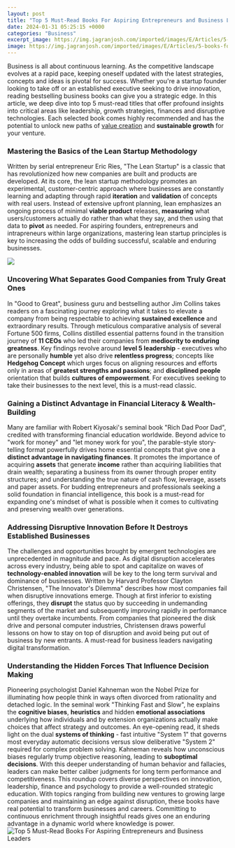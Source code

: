 ```yaml
---
layout: post
title: "Top 5 Must-Read Books For Aspiring Entrepreneurs and Business Leaders"
date: 2024-01-31 05:25:15 +0000
categories: "Business"
excerpt_image: https://img.jagranjosh.com/imported/images/E/Articles/5-books-for-young-entrepreneur.jpg
image: https://img.jagranjosh.com/imported/images/E/Articles/5-books-for-young-entrepreneur.jpg
---
```


Business is all about continuous learning. As the competitive landscape evolves at a rapid pace, keeping oneself updated with the latest strategies, concepts and ideas is pivotal for success. Whether you're a startup founder looking to take off or an established executive seeking to drive innovation, reading bestselling business books can give you a strategic edge. In this article, we deep dive into top 5 must-read titles that offer profound insights into critical areas like leadership, growth strategies, finances and disruptive technologies. Each selected book comes highly recommended and has the potential to unlock new paths of [value creation](https://fistore.mysenprints.com/collection/alfieri) and **sustainable growth** for your venture.
### Mastering the Basics of the **Lean Startup** Methodology  
Written by serial entrepreneur Eric Ries, "The Lean Startup" is a classic that has revolutionized how new companies are built and products are developed. At its core, the lean startup methodology promotes an experimental, customer-centric approach where businesses are constantly learning and adapting through rapid **iteration** and **validation** of concepts with real users. Instead of extensive upfront planning, lean emphasizes an ongoing process of minimal **viable product** releases, **measuring** what users/customers actually do rather than what they say, and then using that data to **pivot** as needed. For aspiring founders, entrepreneurs and intrapreneurs within large organizations, mastering lean startup principles is key to increasing the odds of building successful, scalable and enduring businesses.

![](http://www.stunningalways.com/wp-content/uploads/2016/10/Top-10-Must-Read-Business-Books-for-Entrepreneurs-2019.jpg)
### Uncovering What Separates Good Companies from Truly Great Ones
In "Good to Great", business guru and bestselling author Jim Collins takes readers on a fascinating journey exploring what it takes to elevate a company from being respectable to achieving **sustained excellence** and extraordinary results. Through meticulous comparative analysis of several Fortune 500 firms, Collins distilled essential patterns found in the transition journey of **11 CEOs** who led their companies from **mediocrity to enduring greatness**. Key findings revolve around **level 5 leadership** - executives who are personally **humble** yet also drive **relentless progress**; concepts like **Hedgehog Concept** which urges focus on aligning resources and efforts only in areas of **greatest strengths and passions**; and **disciplined people** orientation that builds **cultures of empowerment**. For executives seeking to take their businesses to the next level, this is a must-read classic.
### Gaining a Distinct Advantage in Financial Literacy & Wealth-Building  
Many are familiar with Robert Kiyosaki's seminal book "Rich Dad Poor Dad", credited with transforming financial education worldwide. Beyond advice to "work for money" and "let money work for you", the parable-style story-telling format powerfully drives home essential concepts that give one a **distinct advantage in navigating finances**. It promotes the importance of acquiring **assets** that generate **income** rather than acquiring liabilities that drain wealth; separating a business from its owner through proper entity structures; and understanding the true nature of cash flow, leverage, assets and paper assets. For budding entrepreneurs and professionals seeking a solid foundation in financial intelligence, this book is a must-read for expanding one's mindset of what is possible when it comes to cultivating and preserving wealth over generations.
### Addressing Disruptive Innovation Before It Destroys Established Businesses
The challenges and opportunities brought by emergent technologies are unprecedented in magnitude and pace. As digital disruption accelerates across every industry, being able to spot and capitalize on waves of **technology-enabled innovation** will be key to the long term survival and dominance of businesses. Written by Harvard Professor Clayton Christensen, "The Innovator's Dilemma" describes how most companies fail when disruptive innovations emerge. Though at first inferior to existing offerings, they **disrupt** the status quo by succeeding in undemanding segments of the market and subsequently improving rapidly in performance until they overtake incumbents. From companies that pioneered the disk drive and personal computer industries, Christensen draws powerful lessons on how to stay on top of disruption and avoid being put out of business by new entrants. A must-read for business leaders navigating digital transformation.
### Understanding the Hidden Forces That Influence Decision Making
Pioneering psychologist Daniel Kahneman won the Nobel Prize for illuminating how people think in ways often divorced from rationality and detached logic. In the seminal work "Thinking Fast and Slow", he explains the **cognitive biases**, **heuristics** and hidden **emotional associations** underlying how individuals and by extension organizations actually make choices that affect strategy and outcomes. An eye-opening read, it sheds light on the dual **systems of thinking** - fast intuitive "System 1" that governs most everyday automatic decisions versus slow deliberative "System 2" required for complex problem solving. Kahneman reveals how unconscious biases regularly trump objective reasoning, leading to **suboptimal decisions**. With this deeper understanding of human behavior and fallacies, leaders can make better caliber judgments for long term performance and competitiveness. 
This roundup covers diverse perspectives on innovation, leadership, finance and psychology to provide a well-rounded strategic education. With topics ranging from building new ventures to growing large companies and maintaining an edge against disruption, these books have real potential to transform businesses and careers. Committing to continuous enrichment through insightful reads gives one an enduring advantage in a dynamic world where knowledge is power.
![Top 5 Must-Read Books For Aspiring Entrepreneurs and Business Leaders](https://img.jagranjosh.com/imported/images/E/Articles/5-books-for-young-entrepreneur.jpg)